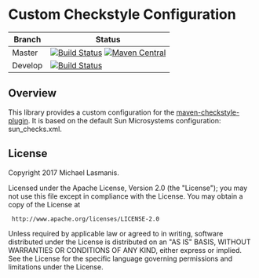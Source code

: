 Custom Checkstyle Configuration
===============================

| Branch | Status |
| ------ | ------ |
|Master|[![Build Status](https://img.shields.io/circleci/project/github/michaellasmanis/checkstyle-config/master.svg)](https://circleci.com/gh/michaellasmanis/checkstyle-config/tree/master) [![Maven Central](https://maven-badges.herokuapp.com/maven-central/com.lasmanis/checkstyle-config/badge.svg?style=flat)](https://maven-badges.herokuapp.com/maven-central/com.lasmanis/checkstyle-config)|
|Develop|[![Build Status](https://img.shields.io/circleci/project/github/michaellasmanis/checkstyle-config/develop.svg)](https://circleci.com/gh/michaellasmanis/checkstyle-config/tree/develop)|

Overview
--------

This library provides a custom configuration for the [maven-checkstyle-plugin](https://maven.apache.org/plugins/maven-checkstyle-plugin/).  It is based on the default Sun Microsystems configuration: sun_checks.xml.

License
-------

Copyright 2017 Michael Lasmanis.

Licensed under the Apache License, Version 2.0 (the "License");
you may not use this file except in compliance with the License.
You may obtain a copy of the License at

     http://www.apache.org/licenses/LICENSE-2.0

Unless required by applicable law or agreed to in writing, software
distributed under the License is distributed on an "AS IS" BASIS,
WITHOUT WARRANTIES OR CONDITIONS OF ANY KIND, either express or implied.
See the License for the specific language governing permissions and
limitations under the License.


